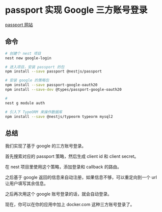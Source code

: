 # passport 实现 Google 三方账号登录

[passport 网站](https://www.passportjs.org/packages/)


## 命令
```bash
# 创建个 nest 项目
nest new google-login

# 进入项目，安装 passport 的包
npm install --save passport @nestjs/passport

# 安装 google 的策略包
npm install --save passport-google-oauth20
npm install --save-dev @types/passport-google-oauth20

#
nest g module auth

# 引入下 TypeORM 来操作数据库
npm install --save @nestjs/typeorm typeorm mysql2
```




## 总结
我们实现了基于 google 的三方账号登录。

首先搜索对应的 passport 策略，然后生成 client id 和 client secret。

在 nest 项目里使用这个策略，添加登录和 callback 的路由。

之后基于 google 返回的信息来自动注册，如果信息不够，可以重定向到一个 url 让用户填写其余信息。

之后再次用这个 google 账号登录的话，就会自动登录。

现在，你可以在你的应用中加上 docker.com 这种三方账号登录了。

